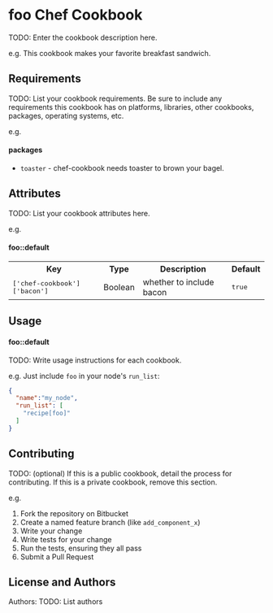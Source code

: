 foo Chef Cookbook
=================
TODO: Enter the cookbook description here.

e.g.
This cookbook makes your favorite breakfast sandwich.

Requirements
------------
TODO: List your cookbook requirements. Be sure to include any requirements this cookbook has on platforms, libraries, other cookbooks, packages, operating systems, etc.

e.g.
#### packages
- `toaster` - chef-cookbook needs toaster to brown your bagel.

Attributes
----------
TODO: List your cookbook attributes here.

e.g.
#### foo::default
<table>
  <tr>
    <th>Key</th>
    <th>Type</th>
    <th>Description</th>
    <th>Default</th>
  </tr>
  <tr>
    <td><tt>['chef-cookbook']['bacon']</tt></td>
    <td>Boolean</td>
    <td>whether to include bacon</td>
    <td><tt>true</tt></td>
  </tr>
</table>

Usage
-----
#### foo::default
TODO: Write usage instructions for each cookbook.

e.g.
Just include `foo` in your node's `run_list`:

```json
{
  "name":"my_node",
  "run_list": [
    "recipe[foo]"
  ]
}
```

Contributing
------------
TODO: (optional) If this is a public cookbook, detail the process for contributing. If this is a private cookbook, remove this section.

e.g.
1. Fork the repository on Bitbucket
2. Create a named feature branch (like `add_component_x`)
3. Write your change
4. Write tests for your change
5. Run the tests, ensuring they all pass
6. Submit a Pull Request

License and Authors
-------------------
Authors: TODO: List authors
